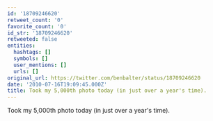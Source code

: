 ```yaml
---
id: '18709246620'
retweet_count: '0'
favorite_count: '0'
id_str: '18709246620'
retweeted: false
entities:
  hashtags: []
  symbols: []
  user_mentions: []
  urls: []
original_url: https://twitter.com/benbalter/status/18709246620
date: '2010-07-16T19:09:45.000Z'
title: Took my 5,000th photo today (in just over a year's time).
---
```


Took my 5,000th photo today (in just over a year's time).